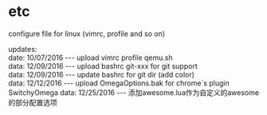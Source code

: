 # etc
configure file for linux (vimrc, profile and so on)


updates:  
  date: 10/07/2016  --- upload vimrc profile qemu.sh  
  data: 12/09/2016	--- upload bashrc git-xxx for git support    
  data: 12/09/2016  --- update bashrc for git dir (add color)  
  data: 12/12/2016  --- upload OmegaOptions.bak for chrome`s plugin SwitchyOmega
  data: 12/25/2016  --- 添加awesome.lua作为自定义的awesome的部分配置选项
